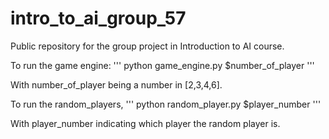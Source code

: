 # intro_to_ai_group_57

Public repository for the group project in Introduction to AI course.

To run the game engine:
'''
python game_engine.py $number_of_player
'''

With number_of_player being a number in [2,3,4,6].

To run the random_players,
'''
python random_player.py $player_number
'''

With player_number indicating which player the random player is.
